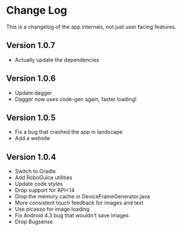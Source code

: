Change Log
===============================================================================

This is a changelog of the app internals, not just user facing features.

Version 1.0.7
----------------------------
 * Actually update the dependencies

Version 1.0.6
----------------------------
 * Update dagger
 * Dagger now uses code-gen again, faster loading!

Version 1.0.5
----------------------------
 * Fix a bug that crashed the app in landscape
 * Add a website


Version 1.0.4
----------------------------

 * Switch to Gradle
 * Add RoboGuice utilities
 * Update code styles
 * Drop support for API<14
 * Drop the memory cache in DeviceFrameGenerator.java
 * More consistent touch feedback for images and text
 * Use picasso for image loading
 * Fix Android 4.3 bug that wouldn't save images
 * Drop Bugsense
